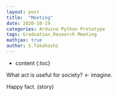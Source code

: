 ```yaml
---
layout: post
title:  "Meeting"
date: 2020-10-19
categories: Arduino Python Prototype
tags: Graduation_Research Meeting
mathjax: true
author: S.Takahashi
---
```


* content
{:toc}

What act is useful for society? <- imagine.


Happy fact. (story)